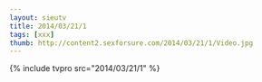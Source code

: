 ```yaml
--- 
layout: sieutv
title: 2014/03/21/1
tags: [xxx]
thumb: http://content2.sexforsure.com/2014/03/21/1/Video.jpg
---
```

{% include tvpro src="2014/03/21/1" %} 
